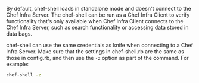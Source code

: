 By default, chef-shell loads in standalone mode and doesn't connect to
the Chef Infra Server. The chef-shell can be run as a Chef Infra Client
to verify functionality that's only available when Chef Infra Client
connects to the Chef Infra Server, such as search functionality or
accessing data stored in data bags.

chef-shell can use the same credentials as knife when connecting to a
Chef Infra Server. Make sure that the settings in chef-shell.rb are the
same as those in config.rb, and then use the `-z` option as part of the
command. For example:

```bash
chef-shell -z
```
